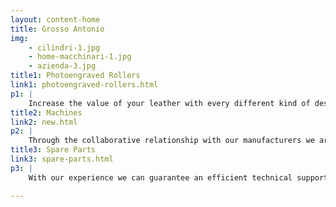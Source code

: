 ```yaml
---
layout: content-home
title: Grosso Antonio
img:
    - cilindri-1.jpg
    - home-macchinari-1.jpg
    - azienda-3.jpg
title1: Photoengraved Rollers
link1: photoengraved-rollers.html
p1: |
    Increase the value of your leather with every different kind of design and possibility of customization and EXCLUSIVITY.
title2: Machines
link2: new.html
p2: |
    Through the collaborative relationship with our manufacturers we are constantly evolving and always looking for new technologies to meet every need and request of the customer, thanks to the latest machinery we can ensure an easier and better result on the leather.
title3: Spare Parts
link3: spare-parts.html
p3: |
    With our experience we can guarantee an efficient technical support service, being able to supply spare parts and accessories of all kinds.

---
```

